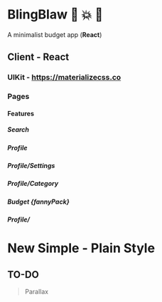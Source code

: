 # BlingBlaw  :lips: :boom: :star2:
A minimalist budget app (**React**)

## Client - React
### UIKit - https://materializecss.co

### Pages

#### Features

##### Search
##### Profile
##### Profile/Settings
##### Profile/Category 

##### Budget {fannyPack}

##### Profile/




# New Simple - Plain Style 
## TO-DO
> Parallax
